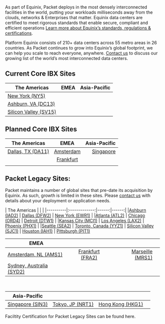 <!-- <meta>
{
   "title":"Data Centers",
    "description":"Locations, certifications, & speed tests for our global data centers.",
    "tag":["datacenters", "locations", "facilities"],
    "seo-title": "Bare Metal Cloud Data Centers -- Packet Developer Docs",
    "seo-description": "Locations, certifications, & speed tests for our global datacenters.",
    "og-title": "Data Centers",
    "og-description": "Locations, certifications, & speed tests for our global data centers."
}
</meta> -->

As part of Equinix, Packet deploys in the most densely interconnected facilities in the world, putting your workloads milliseconds away from the clouds, networks & Enterprises that matter. Equinix data centers are certified to meet rigorous standards that enable secure, compliant and efficient operations  [Learn more about Equinix’s standards, regulations & certifications](https://www.equinix.com/data-centers/design/standards-compliance/).

Platform Equinix consists of 210+ data centers across 55 metro areas in 26 countries. As Packet continues to grow into Equinix’s global footprint, we can help you scale to reach everyone, anywhere. [Contact us](https://www.packet.com/about/contact/) to discuss our growing list of the world’s most interconnected data centers.


## Current Core IBX Sites

| The Americas   |      EMEA      |  Asia-Pacific |
|----------|:-------------:|------:|
|[New York (NY5)](https://www.packet.com/cloud/locations/new-york/)  |  |  |
|[Ashburn, VA (DC13)](https://www.packet.com/cloud/locations/ashburn/) |     |    |
|[Silicon Valley (SV15)](https://www.packet.com/cloud/locations/silicon-valley/) | | |

## Planned Core IBX Sites

| The Americas   |      EMEA      |  Asia-Pacific |
|----------|:-------------:|------:|
|[Dallas, TX (DA11)](https://www.packet.com/cloud/locations/dallas/)| [Amsterdam](https://www.packet.com/cloud/locations/amsterdam/) | [Singapore](https://www.packet.com/cloud/locations/singapore/) |
| |   [Frankfurt](https://www.packet.com/cloud/locations/frankfurt/)  |    |
| | | |

## Packet Legacy Sites:

Packet maintains a number of global sites that pre-date its acquisition by Equinix. As such, growth is limited in these sites. Please [contact us](https://www.packet.com/about/contact/) with details about your deployment or application needs. 
<br>


| The Americas   |           |   | 
|----------|:-------------:|------:|------:|
|[Ashburn (IAD2)](https://www.packet.com/cloud/locations/iad2/)  |  [Dallas (DFW2)](https://www.packet.com/cloud/locations/dfw2/) | [New York (EWR1)](https://www.packet.com/cloud/locations/new-york-metro/)  |
|[Atlanta (ATL2)](https://www.packet.com/cloud/locations/atlanta/) |    [Chicago (ORD4)](https://www.packet.com/cloud/locations/chicago/)   |  [Detroit (DTW1)](https://www.packet.com/cloud/locations/detriot/)  |
|[Kansas City (MCI1)](https://www.packet.com/cloud/locations/kansas-city/)  | [Los Angeles (LAX2)](https://www.packet.com/cloud/locations/los-angeles/) | [Phoenix (PHX1)](https://www.packet.com/cloud/locations/phoenix/)    |
|[Seattle (SEA2)](https://www.packet.com/cloud/locations/seattle/) | [Toronto, Canada (YYZ1)](https://www.packet.com/cloud/locations/toronto/) | [Silicon Valley (SJC1)](https://www.packet.com/cloud/locations/sjc1/) 
| [Houston (IAH1)](https://www.packet.com/cloud/locations/houston/) | [Pittsburgh (PIT1)](https://www.packet.com/cloud/locations/phoenix/)
<br>


| EMEA   |                 |   | |
|----------|:-------------:|------:|------:|
| [Amsterdam, NL (AMS1)](https://www.packet.com/cloud/locations/ams1/) | [Frankfurt (FRA2)](https://www.packet.com/cloud/locations/ams1/) | [Marseille (MRS1)](https://www.packet.com/cloud/locations/marseille/)
| [Sydney, Australia (SYD2)](https://www.packet.com/cloud/locations/sydney/) 
<br>


| Asia-Pacific   |                 |   | |
|----------|:-------------:|------:|------:|
| [Singapore (SIN3)](https://www.packet.com/cloud/locations/sin3/) | [Tokyo, JP (NRT1)](https://www.packet.com/cloud/locations/nrt1/) | [Hong Kong (HKG1)](https://www.packet.com/cloud/locations/hong-kong/)

Faciltity Certification for Packet Legacy Sites can be found here. 